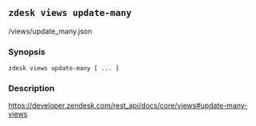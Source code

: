 ## `zdesk views update-many`

/views/update_many.json

### Synopsis

    zdesk views update-many [ ... ]

### Description

https://developer.zendesk.com/rest_api/docs/core/views#update-many-views


